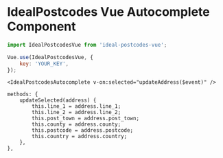 # IdealPostcodes Vue Autocomplete Component

```javascript
import IdealPostcodesVue from 'ideal-postcodes-vue';

Vue.use(IdealPostcodesVue, {
    key: 'YOUR_KEY',
});
```

```vue
<IdealPostcodesAutocomplete v-on:selected="updateAddress($event)" />
```

```vue
methods: {
    updateSelected(address) {
        this.line_1 = address.line_1;
        this.line_2 = address.line_2;
        this.post_town = address.post_town;
        this.county = address.county;
        this.postcode = address.postcode;
        this.country = address.country;
    },
},
```